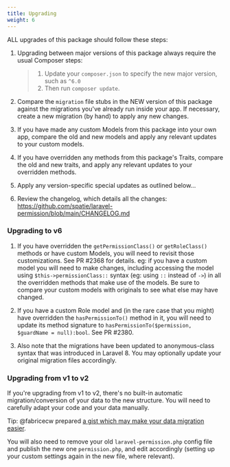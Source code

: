 ```yaml
---
title: Upgrading
weight: 6
---
```


ALL upgrades of this package should follow these steps:

1. Upgrading between major versions of this package always require the usual Composer steps:
   > 1. Update your `composer.json` to specify the new major version, such as `^6.0`
   > 2. Then run `composer update`. 

2. Compare the `migration` file stubs in the NEW version of this package against the migrations you've already run inside your app. If necessary, create a new migration (by hand) to apply any new changes.

3. If you have made any custom Models from this package into your own app, compare the old and new models and apply any relevant updates to your custom models.

4. If you have overridden any methods from this package's Traits, compare the old and new traits, and apply any relevant updates to your overridden methods.

5. Apply any version-specific special updates as outlined below...

6. Review the changelog, which details all the changes: https://github.com/spatie/laravel-permission/blob/main/CHANGELOG.md


### Upgrading to v6
1. If you have overridden the `getPermissionClass()` or `getRoleClass()` methods or have custom Models, you will need to revisit those customizations. See PR #2368 for details. 
eg: if you have a custom model you will need to make changes, including accessing the model using `$this->permissionClass::` syntax (eg: using `::` instead of `->`) in all the overridden methods that make use of the models.
Be sure to compare your custom models with originals to see what else may have changed.

2. If you have a custom Role model and (in the rare case that you might) have overridden the `hasPermissionTo()` method in it, you will need to update its method signature to `hasPermissionTo($permission, $guardName = null):bool`. See PR #2380.

3. Also note that the migrations have been updated to anonymous-class syntax that was introduced in Laravel 8. You may optionally update your original migration files accordingly. 

### Upgrading from v1 to v2
If you're upgrading from v1 to v2, there's no built-in automatic migration/conversion of your data to the new structure. 
You will need to carefully adapt your code and your data manually.

Tip: @fabricecw prepared [a gist which may make your data migration easier](https://gist.github.com/fabricecw/58ee93dd4f99e78724d8acbb851658a4). 

You will also need to remove your old `laravel-permission.php` config file and publish the new one `permission.php`, and edit accordingly (setting up your custom settings again in the new file, where relevant).

